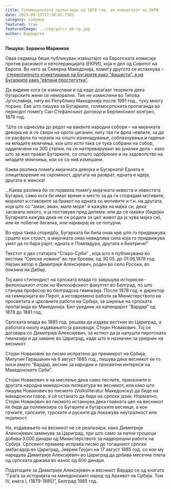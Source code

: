 ```yaml
---
title: Големосрпската пропаганда од 1878 год. во извештајот на ЕКРИ
date: 2023-09-23T17:38:02.758Z
category: колумни
featured: true
featuredImage: ../img/golsr-pb-rp.jpg
author: Вардарски
---
```

<!--StartFragment-->

**Пишува: Зоранчо Маринков**

Оваа седмица беше публикуван извештајот на Европската комисија против расизмот и нетолеранцијата (ЕКРИ), која е дел од Советот на Европа. Во него за Северна Македонија, помеѓу другото се истакнува – [стереотипното етикетирање на Бугарите како “фашисти”, а на Бугарките како “евтини проститутки”](https://360stepeni.mk/napadite-na-bugarskite-klubovi-i-etiketiraneto-na-bugarite-vo-zemjava-otseneti-kako-zagrizhuvachki-vo-izveshtajot-na-ekri/?fbclid=IwAR3BEFhDJd5RI1ro5mI8hcVejfZqgQuApELPQ5VXizFRoqP_RajY3BN17EM).

Да видиме кога се измислени и од каде доаѓаат теориите дека бугарските жени се неморални. Тие не измислени во Титова Југославија, ниту во Република Македонија после 1991 год., туку многу порано. Еве што пишува за Бугарките, големосрпската пропаганда во периодот помеѓу Сан Стефанскиот договор и Берлинскиот конгрес, 1878 год.

“Што се однесува до редот на ваквите народни собори – на мијачката девојка не ѝ се свири на орото циганин, ниту таа ги фрла чевлите, за да се расфрла по чорапи на општо изненадување, соблазнување и гадење на младите момчиња, кои што исто така се тука собрани на собор, оддалечени на 300 стапки, па се натпреваруваат во јуначки дела – како што за жал прават Бугарките, со општо одобрение и на задоволство на младите момчиња, кои се со нив измешани.

Каква разлика помеѓу мијачката девојка и Бугарката! Едната е олицетворение на скромност, другата на разврат, едната е идеја, другата е женска!

…Каква разлика би се појавила помеѓу мијачката невеста и невестата Бугарка, само кога би имал време и место за да ги споредам мотивите, моралот и ставовите за бракот на едната со мотивите и т.н. на другата, која што со “аман, аман, мале море” ѝ кажува на мајка си, дека засакала некого, и ја поставува пред дилема: или да се омажи (бидејќи Бугарката кажува дека не се родила за цел живот да ја чува мајка си), или ќе побегне бегалка, или најнакрај ќе се потурчи.

Во една таква споредба, Бугарката би била онаа крв што го придвижува срцето кон страст, а мијачката онаа невидлива сила која го придвижува умот да го бара рајот, едната е Помпадура, другата е Беатриче!”

Текстот е дел статијата “Старо-Срби” , која што е публикувана во вестник “Српске новине” во три броеви, од 30.05. до 01.06.1878 год. Нејзин автор е Димитрије Алексијевич, роден во село Росоки, во близина на Дебар.

Тој како стипендист на српската влада го завршува историски-филолошкиот отсек на Филозофскиот факултет во Белград, по што станува професор во белградска гимназија. После 1878 год. е директор на гимназијата во Пирот, а истовремено работи за Министерството на просветата и црковните работи на Србија, за ширење на српската пропаганда во Македонија. Бил уредник на календарот “Вардар” од 1878 до 1881 год.

Српската влада во 1885 год. решава да издава вестник во Цариград, а работата околу издавањето ја раководи, Стојан Новакович. Тој се договара со Димитрије Алексијевич, за истиот да ја напушти пиротската гимназија и да замине во Цариград, каде што е назначен за уредник на весникот.

Стојан Новаковиќ во писмо испратено до премиерот на Србија, Милутин Гарашанин на 6 август 1885 год., пишува дека весникот ќе го носи името “Вардар, весник за народни и просветни интереси на Македонските Срби”.

Стојан Новакович е на мислење дека само песните, приказните и другата народна македонска литература во весникот, или како што пишува Новакович во писмото (Volksliteratur Македонску) да биде на македонски говор, а сѐ останато да биде на српски јазик. Нормално, Стојан Новакович во писмото истакнува дека главната цел на весникот ќе биде да полемизира со Бугарите и бугарските весници, а кон грчките, српските, турските и руските да покажува неутралност или лојалност.

Но, издавањето на весникот не се реализира, иако Димитрије Алексијевич заминува за Цариград, при што само за патни трошоци добива 3.000 динари од Министерството за надворешни работи на Србија. Српскиот премиер испраќа писмо до тогашниот српски амбасадор во Цариград, Јеврем Грујич на 17 август 1885 год. со кое му наредува Димитрије Алексијевич во Цариград да добива месечна плата од српската држава во износ од 600 динари.

Податоците за Димитрије Алексијевич и весникот Вардар се од книгата “Граѓа за историјата на македонскиот народ од Архивот на Србија. Том IV, книга I, (1879-1885)”, Белград 1985 год.

<!--EndFragment-->